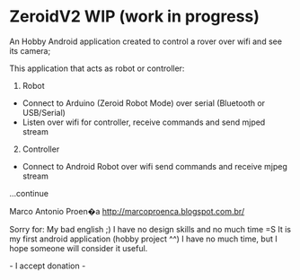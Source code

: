 ﻿# ZeroidV2 WIP (work in progress)

An Hobby Android application created to control a rover over wifi and see its camera;

This application that acts as robot or controller:
1) Robot
 - Connect to Arduino (Zeroid Robot Mode) over serial (Bluetooth or USB/Serial)
 - Listen over wifi for controller, receive commands and send mjped stream

2) Controller
 - Connect to Android Robot over wifi send commands and receive mjpeg stream

...continue


Marco Antonio Proen�a
http://marcoproenca.blogspot.com.br/

Sorry for:
 My bad english ;)
 I have no design skills and no much time =S
 It is my first android application (hobby project ^^)
 I have no much time, but I hope someone will consider it useful.

*-* I accept donation *-*